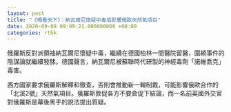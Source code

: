 ```yaml
---
layout: post
title: "《環看天下》：納瓦爾尼懷疑中毒或影響俄歐天然氣項目"
date: 2020-09-08 09:09:21.000000000 +08:00
categories: rthk
---
```


俄羅斯反對派領袖納瓦爾尼懷疑中毒，繼續在德國柏林一間醫院留醫，圍繞事件的陰謀論就繼續發酵。德國聲言，納瓦爾尼被蘇聯時代研製的神經毒劑「諾維喬克」毒害。

西方國家要求俄羅斯解釋和徹查，否則會推動新一輪制裁，可能影響俄歐合作的「北溪2號」天然氣項目。俄羅斯敦促各方不要倉促下結論，而一名前英國外交官對俄羅斯是幕後黑手的說法提出質疑。
